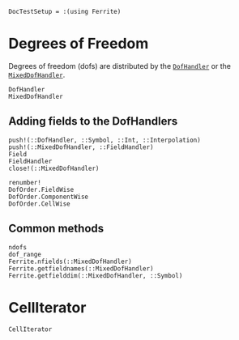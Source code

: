 ```@meta
DocTestSetup = :(using Ferrite)
```

# Degrees of Freedom
Degrees of freedom (dofs) are distributed by the [`DofHandler`](@ref) or the [`MixedDofHandler`](@ref).
```@docs
DofHandler
MixedDofHandler
```

## Adding fields to the DofHandlers
```@docs
push!(::DofHandler, ::Symbol, ::Int, ::Interpolation)
push!(::MixedDofHandler, ::FieldHandler)
Field
FieldHandler
close!(::MixedDofHandler)
```

```@docs
renumber!
DofOrder.FieldWise
DofOrder.ComponentWise
DofOrder.CellWise
```

## Common methods
```@docs
ndofs
dof_range
Ferrite.nfields(::MixedDofHandler)
Ferrite.getfieldnames(::MixedDofHandler)
Ferrite.getfielddim(::MixedDofHandler, ::Symbol)
```

# CellIterator
```@docs
CellIterator
```
